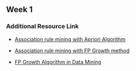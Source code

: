 ## Week 1

### Additional Resource Link

- [Association rule mining with Apriori Algorithm](https://www.youtube.com/watch?v=UP4ezNZfcH0)

- [Association rule mining with FP Growth method](https://www.youtube.com/watch?v=ToswH_dA7KU)

- [FP Growth Algorithm in Data Mining
](https://www.javatpoint.com/fp-growth-algorithm-in-data-mining)
